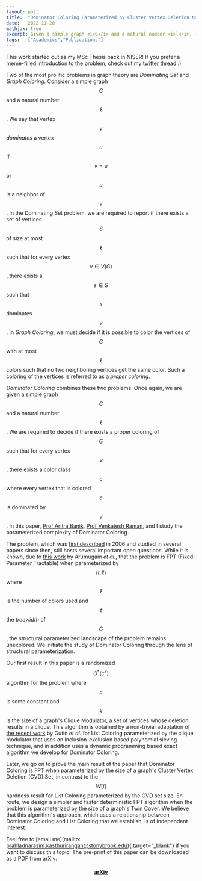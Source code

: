 ```yaml
---
layout: post
title:  "Dominator Coloring Parameterized by Cluster Vertex Deletion Number"
date:   2022-11-20
mathjax: true
excerpt: Given a simple graph <i>G</i> and a natural number <i>l</i>, <i>Dominator Coloring</i> asks if it possible to properly color <i>G</i> with at most <i>l</i> colors such that for every vertex <i>v</i> in the graph, there exists a color class <i>c</i> where every vertex colored <i>c</i> is in the neighborhood of <i>v</i>. This problem, first described in 2006 and studied in several papers since then, hosts several interesting open problems. In this combined work (with Prof Aritra Banik and Prof Venkatesh Raman), we initiate the study of the problem through the lens of structural parameterization. We prove that Dominator Coloring, parameterized by the input graph's Cluster Vertex Deletion number, is FPT. We also design faster, simpler, and randomized parameterized algorithms when the parameter is a special CVD set.      
tags:   ["Academics","Publications"]
---
```


This work started out as my MSc Thesis back in NISER! If you prefer a meme-filled introduction to the problem, check out my [twitter thread](https://twitter.com/pranarkas/status/1587841594769772546) :)

Two of the most prolific problems in graph theory are *Dominating Set* and *Graph Coloring*. Consider a simple graph $$G$$ and a natural number $$\ell$$. We say that vertex $$v$$ *dominates* a vertex $$u$$ if $$v = u$$ or $$u$$ is a neighbor of $$v$$. In the Dominating Set problem, we are required to report if there exists a set of vertices $$S$$ of size at most $$\ell$$ such that for every vertex $$v \in V(G)$$, there exists a $$s \in S$$ such that $$s$$ dominates $$v$$. In *Graph Coloring*, we must decide if it is possible to color the vertices of $$G$$ with at most $$\ell$$ colors such that no two neighboring vertices get the same color. Such a coloring of the vertices is referred to as a *proper coloring*.

*Dominator Coloring* combines these two problems. Once again, we are given a simple graph $$G$$ and a natural number $$\ell$$. We are required to decide if there exists a proper coloring of $$G$$ such that for every vertex $$v$$, there exists a color class $$c$$ where every vertex that is colored $$c$$ is dominated by $$v$$. In this paper, [Prof Aritra Banik](http://www.niser.ac.in/~aritra/), [Prof Venkatesh Raman](https://www.imsc.res.in/~vraman/), and I study the parameterized complexity of Dominator Coloring. 

The problem, which was [first described](https://faculty.nps.edu/rgera/papers/WestPoint_Dom_coloring_final_submitted_changed.pdf) in 2006 and studied in several papers since then, still hosts several important open questions. While it is known, due to [this work](https://www.semanticscholar.org/paper/Algorithmic-Aspects-of-Dominator-Colorings-in-Arumugam-Chandrasekar/649cbb0f199da4318456d775a36d2e3942c423f7) by Arumugam *et al.*, that the problem is FPT (Fixed-Parameter Tractable) when parameterized by $$(t,\ell)$$ where $$\ell$$ is the number of colors used and $$t$$ the *treewidth* of $$G$$, the structural parameterized landscape of the problem remains unexplored. We initiate the study of Dominator Coloring through the lens of structural parameterization. 

Our first result in this paper is a randomized $$O^*(c^k)$$ algorithm for the problem where $$c$$ is some constant and $$k$$ is the size of a graph's Clique Modulator, a set of vertices whose deletion results in a clique. This algorithm is obtained by a non-trivial adaptation of [the recent work](https://doi.org/10.1137/20M1323369) by Gutin *et al.* for List Coloring parameterized by the clique modulator that uses an inclusion-exclusion based polynomial sieving technique, and in addition uses a dynamic programming based exact algorithm we develop for Dominator Coloring. 

Later, we go on to prove the main result of the paper that Dominator Coloring is FPT when parameterized by the size of a graph's Cluster Vertex Deletion (CVD) Set, in contrast to the $$W[i]$$ hardness result for List Coloring parameterized by the CVD set size. En route, we design a simpler and faster deterministic FPT algorithm when the problem is parameterized by the size of a graph's Twin Cover. We believe that this algorithm's approach, which uses a relationship between Dominator Coloring and List Coloring that we establish, is of independent interest.

Feel free to [email me](mailto: prahladnarasim.kasthurirangan@stonybrook.edu){:target="_blank"} if you want to discuss this topic! The pre-print of this paper can be downloaded as a PDF from arXiv: 

#### <center><a href = "https://arxiv.org/abs/2210.17321">arXiv</a></center>
